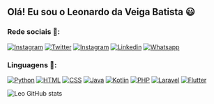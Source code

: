 

## Olá! Eu sou o Leonardo da Veiga Batista 😃

### Rede sociais 📱:

[![Instagram](https://img.shields.io/badge/Instagram-E4405F?style=for-the-badge&logo=instagram&logoColor=white)](https://instagram.com/leoo_veiga)
[![Twitter](https://img.shields.io/badge/Twitter-1DA1F2?style=for-the-badge&logo=twitter&logoColor=white)](https://twitter.com/Leoo_Veiga)
[![Instagram](https://img.shields.io/badge/Instagram-E4405F?style=for-the-badge&logo=instagram&logoColor=white)](https://www.instagram.com/programando_do_zero_ao_codigo/)
[![Linkedin](https://img.shields.io/badge/LinkedIn-0077B5?style=for-the-badge&logo=linkedin&logoColor=white)](https://www.linkedin.com/in/leonardo-da-veiga-batista-a425a52b6/)
[![Whatsapp](https://img.shields.io/badge/WhatsApp-25D366?style=for-the-badge&logo=whatsapp&logoColor=white)](https://api.whatsapp.com/send/?phone=%2B5554999956468&text&type=phone_number&app_absent=0)

### Linguagens 💬:

[![Python](https://img.shields.io/badge/Python-14354C?style=for-the-badge&logo=python&logoColor=white)]()
[![HTML](https://img.shields.io/badge/HTML5-E34F26?style=for-the-badge&logo=html5&logoColor=white)]()
[![CSS](https://img.shields.io/badge/CSS-239120?&style=for-the-badge&logo=css3&logoColor=white)]()
[![Java](https://img.shields.io/badge/Java-ED8B00?style=for-the-badge&logo=openjdk&logoColor=white)]()
[![Kotlin](https://img.shields.io/badge/Kotlin-0095D5?&style=for-the-badge&logo=kotlin&logoColor=white)]()
[![PHP](https://img.shields.io/badge/PHP-777BB4?style=for-the-badge&logo=php&logoColor=white)]()
[![Laravel](https://img.shields.io/badge/Laravel-FF2D20?style=for-the-badge&logo=laravel&logoColor=white)]()
[![Flutter](https://img.shields.io/badge/Flutter-02569B?style=for-the-badge&logo=flutter&logoColor=white)]()

![Leo GitHub stats](https://github-readme-stats.vercel.app/api?username=leoveiga18&show_icons=true&theme=dracula)


